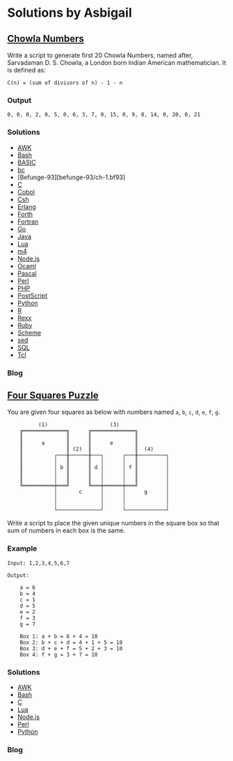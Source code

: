 # Solutions by Asbigail
## [Chowla Numbers](https://perlweeklychallenge.org/blog/perl-weekly-challenge-109/#TASK1)

Write a script to generate first 20 Chowla Numbers, named after,
Sarvadaman D. S. Chowla, a London born Indian American mathematician.
It is defined as:

    C(n) = (sum of divisors of n) - 1 - n

### Output

    0, 0, 0, 2, 0, 5, 0, 6, 3, 7, 0, 15, 0, 9, 8, 14, 0, 20, 0, 21

### Solutions
* [AWK](awk/ch-1.awk)
* [Bash](bash/ch-1.sh)
* [BASIC](basic/ch-1.bas)
* [bc](bc/ch-1.bc)
* [Befunge-93][befunge-93/ch-1.bf93]
* [C](c/ch-1.c)
* [Cobol](cobol/ch-1.cb)
* [Csh](csh/ch-1.csh)
* [Erlang](erlang/ch-1.erl)
* [Forth](forth/ch-1.fs)
* [Fortran](fortran/ch-1.f90)
* [Go](go/ch-1.go)
* [Java](java/ch-1.java)
* [Lua](lua/ch-1.lua)
* [m4](m4/ch-1.m4)
* [Node.js](node/ch-1.js)
* [Ocaml](ocaml/ch-1.ml)
* [Pascal](pascal/ch-1.p)
* [Perl](perl/ch-1.pl)
* [PHP](php/ch-1.php)
* [PostScript](postscript/ch-1.ps)
* [Python](python/ch-1.py)
* [R](r/ch-1.r)
* [Rexx](rexx/ch-1.rexx)
* [Ruby](ruby/ch-1.rb)
* [Scheme](scheme/ch-1.scm)
* [sed](sed/ch-1.sed)
* [SQL](sql/ch-1.sql)
* [Tcl](tcl/ch-1.tcl)

### Blog


## [Four Squares Puzzle](https://perlweeklychallenge.org/blog/perl-weekly-challenge-109/#TASK2)

You are given four squares as below with numbers named `a`, `b`,
`c`, `d`, `e`, `f`, `g`.

              (1)                    (3)
        ╔══════════════╗      ╔══════════════╗
        ║              ║      ║              ║
        ║      a       ║      ║      e       ║
        ║              ║ (2)  ║              ║  (4)
        ║          ┌───╫──────╫───┐      ┌───╫─────────┐
        ║          │   ║      ║   │      │   ║         │
        ║          │ b ║      ║ d │      │ f ║         │
        ║          │   ║      ║   │      │   ║         │
        ║          │   ║      ║   │      │   ║         │
        ╚══════════╪═══╝      ╚═══╪══════╪═══╝         │
                   │       c      │      │      g      │
                   │              │      │             │
                   │              │      │             │
                   └──────────────┘      └─────────────┘

Write a script to place the given unique numbers in the square box
so that sum of numbers in each box is the same.

### Example

~~~~
Input: 1,2,3,4,5,6,7

Output:

    a = 6
    b = 4
    c = 1
    d = 5
    e = 2
    f = 3
    g = 7

    Box 1: a + b = 6 + 4 = 10
    Box 2: b + c + d = 4 + 1 + 5 = 10
    Box 3: d + e + f = 5 + 2 + 3 = 10
    Box 4: f + g = 3 + 7 = 10
~~~~

### Solutions
* [AWK](awk/ch-2.awk)
* [Bash](bash/ch-2.sh)
* [C](c/ch-2.c)
* [Lua](lua/ch-2.lua)
* [Node.js](node/ch-2.js)
* [Perl](perl/ch-2.pl)
* [Python](python/ch-2.py)

### Blog

